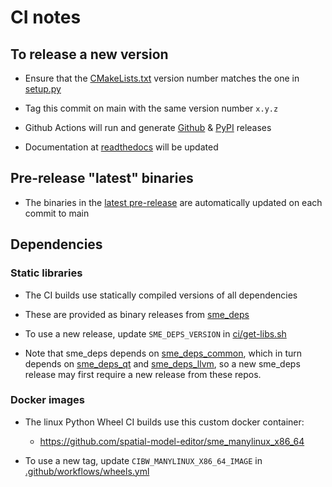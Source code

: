 # CI notes

## To release a new version

- Ensure that the [CMakeLists.txt](https://github.com/spatial-model-editor/spatial-model-editor/blob/main/CMakeLists.txt#L7) version number matches the one in [setup.py](https://github.com/spatial-model-editor/spatial-model-editor/blob/main/setup.py#L95)

- Tag this commit on main with the same version number `x.y.z`

- Github Actions will run and generate [Github](https://github.com/spatial-model-editor/spatial-model-editor/releases) & [PyPI](https://pypi.org/project/sme/) releases

- Documentation at [readthedocs](https://spatial-model-editor.readthedocs.io) will be updated

## Pre-release "latest" binaries

- The binaries in the [latest pre-release](https://github.com/spatial-model-editor/spatial-model-editor/releases/tag/latest) are automatically updated on each commit to main

## Dependencies

### Static libraries

- The CI builds use statically compiled versions of all dependencies

- These are provided as binary releases from [sme_deps](https://github.com/spatial-model-editor/sme_deps)

- To use a new release, update `SME_DEPS_VERSION` in [ci/get-libs.sh](https://github.com/spatial-model-editor/spatial-model-editor/blob/main/ci/getlibs.sh#L6)

- Note that sme_deps depends on [sme_deps_common](https://github.com/spatial-model-editor/sme_deps_common), which in turn depends on [sme_deps_qt](https://github.com/spatial-model-editor/sme_deps_qt) and [sme_deps_llvm](https://github.com/spatial-model-editor/sme_deps_llvm), so a new sme_deps release may first require a new release from these repos.

### Docker images

- The linux Python Wheel CI builds use this custom docker container:

  - <https://github.com/spatial-model-editor/sme_manylinux_x86_64>

- To use a new tag, update `CIBW_MANYLINUX_X86_64_IMAGE` in [.github/workflows/wheels.yml](https://github.com/spatial-model-editor/spatial-model-editor/blob/main/.github/workflows/wheels.yml#L30-L31)
